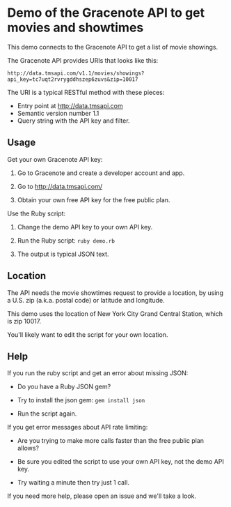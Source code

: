 # Demo of the Gracenote API to get movies and showtimes

This demo connects to the Gracenote API to get a list of movie showings.

The Gracenote API provides URIs that looks like this:

    http://data.tmsapi.com/v1.1/movies/showings?
    api_key=tc7uqt2rvrygddhszep6zuvs&zip=10017

The URI is a typical RESTful method with these pieces:

  * Entry point at http://data.tmsapi.com
  * Semantic version number 1.1
  * Query string with the API key and filter.


## Usage

Get your own Gracenote API key:

  1. Go to Gracenote and create a developer account and app.

  2. Go to http://data.tmsapi.com/

  3. Obtain your own free API key for the free public plan.

Use the Ruby script:

  1. Change the demo API key to your own API key.

  2. Run the Ruby script: `ruby demo.rb`

  3. The output is typical JSON text.


## Location

The API needs the movie showtimes request to provide a location, 
by using a U.S. zip (a.k.a. postal code) or latitude and longitude.

This demo uses the location of New York City Grand Central Station,
which is zip 10017. 

You'll likely want to edit the script for your own location.


## Help

If you run the ruby script and get an error about missing JSON:

  * Do you have a Ruby JSON gem?

  * Try to install the json gem: `gem install json`

  * Run the script again.

If you get error messages about API rate limiting:

  * Are you trying to make more calls faster than the free public plan allows? 

  * Be sure you edited the script to use your own API key, not the demo API key.

  * Try waiting a minute then try just 1 call.

If you need more help, please open an issue and we'll take a look.


